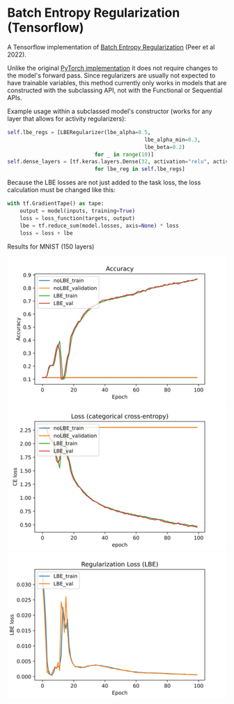 # Batch Entropy Regularization (Tensorflow)

A Tensorflow implementation of [Batch Entropy Regularization](https://openreview.net/forum?id=LJohl5DnZf) (Peer et al 2022).

Unlike the original [PyTorch implementation](https://github.com/peerdavid/layerwise-batch-entropy) it does not require changes to the model's forward pass. Since regularizers are usually not expected to have trainable variables, this method currently only works in models that are constructed with the subclassing API, not with the Functional or Sequential APIs.

Example usage within a subclassed model's constructor (works for any layer that allows for activity regularizers):
```python
self.lbe_regs = [LBERegularizer(lbe_alpha=0.5,
                                            lbe_alpha_min=0.3,
                                            lbe_beta=0.2)
                            for _ in range(10)]
self.dense_layers = [tf.keras.layers.Dense(32, activation="relu", activity_regularizer=lbe_reg) 
                            for lbe_reg in self.lbe_regs]

```

Because the LBE losses are not just added to the task loss, the loss calculation must be changed like this:
```python
with tf.GradientTape() as tape:
    output = model(inputs, training=True)
    loss = loss_function(targets, output)
    lbe = tf.reduce_sum(model.losses, axis=None) * loss
    loss = loss + lbe
```

Results for MNIST (150 layers)

![Accuracies](experiments/results/accuracies.svg)
![Categorical Crossentropy](experiments/results/crossentropy.svg)
![Batch Entropy Loss](experiments/results/LBE_loss.svg)
